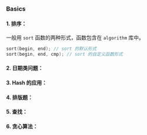 ### Basics



#### 1. 排序：

一般用 `sort` 函数的两种形式，函数包含在 `algorithm` 库中。

```c++
sort(begin, end); // sort 的默认形式
sort(begin, end, cmp); // sort 的自定义函数形式
```

#### 2. 日期类问题：

#### 3. Hash 的应用：

#### 4. 排版题：

#### 5. 查找：

#### 6. 贪心算法：